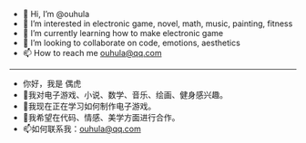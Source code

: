 - 👋 Hi, I’m @ouhula
- 👀 I’m interested in electronic game, novel, math, music, painting, fitness
- 🌱 I’m currently learning how to make electronic game
- 💞️ I’m looking to collaborate on code, emotions, aesthetics
- 📫 How to reach me ouhula@qq.com

----

- 你好，我是 偶虎
- 👀我对电子游戏、小说、数学、音乐、绘画、健身感兴趣。
- 🌱我现在正在学习如何制作电子游戏。
- 💞️我希望在代码、情感、美学方面进行合作。
- 📫如何联系我：ouhula@qq.com

<!---
ouhula/ouhula is a ✨ special ✨ repository because its `README.md` (this file) appears on your GitHub profile.
You can click the Preview link to take a look at your changes.
--->

